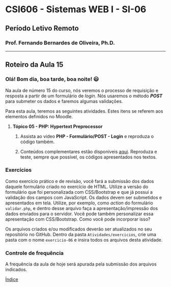 # CSI606 - Sistemas WEB I - SI-06
## Período Letivo Remoto
### Prof. Fernando Bernardes de Oliveira, Ph.D.

---

## Roteiro da Aula 15 

### Olá! Bom dia, boa tarde, boa noite! :smiley:  

Na aula de número 15 do curso, nós veremos o processo de requisição e resposta a partir de um formulário de *login*. Nós usaremos o método ***POST*** para submeter os dados e faremos algumas validações.

Para esta aula, teremos as seguintes atividades. Estes itens se referem aos elementos definidos no Moodle.

1.  **Tópico 05 - PHP: Hypertext Preprocessor**

    1.  Assista ao vídeo **PHP - Formulário/POST - Login** e reproduza o código também. 

    2.  Conteúdos complementares estão disponíveis [aqui](../../Lectures/php.md). Reproduza e teste, sempre que possível, os códigos apresentados nos textos.

### Exercícios

Como exercício prático e de revisão, você fará a submissão dos dados daquele formulário criado no exercício de HTML. Utilize a versão do formulário que foi personalizada com CSS/Bootstrap e que já possui a validação dos campos com JavaScript. Os dados devem ser submetidos e apresentados em tela. Utilize, por exemplo, como *action* do formulário `validar.php`, e dentro desse arquivo faça a apresentação/impressão dos dados enviados para o servidor. Você pode também personalizar essa apresentação com CSS/Bootstrap. Como você pode incorporar isso?

Os arquivos criados e/ou modificados deverão ser atualizados no seu repositório no GitHub. Dentro da pasta `Atividades/exercicios`, crie uma pasta com o nome `exercicio-06` e insira todos os arquivos desta atividade.

### Controle de frequência

A frequência da aula de hoje será apurada pela submissão dos arquivos indicados.   

[Índice](../README.md#índice)